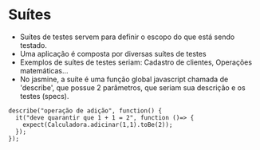 # Suítes

* Suítes de testes servem para definir o escopo do que está sendo testado.
* Uma aplicação é composta por diversas suítes de testes 
* Exemplos de suítes de testes seriam: Cadastro de clientes, Operações matemáticas...
* No jasmine, a suíte é uma função global javascript chamada de 'describe', que possue 2 parâmetros, que seriam sua descrição e os testes (specs).

```
describe("operação de adição", function() {
  it("deve quarantir que 1 + 1 = 2", function ()=> {
    expect(Calculadora.adicinar(1,1).toBe(2));
  });
});
```